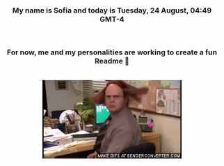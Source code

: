 


<div align="center">
<h3 >My name is Sofia and today is Tuesday, 24 August, 04:49 GMT-4</h3><br>
<h3 >For now, me and my personalities are working to create a fun Readme 👋
</h3><br>
<img src='img/dwight.gif' alt='working...'/>
</div>
